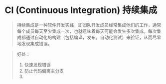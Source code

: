 # CI (Continuous Integration) 持续集成

> 持续集成是一种软件开发实践，即团队开发成员经常集成他们的工作，通常每个成员每天至少集成一次，也就意味着每天可能会发生多次集成。每次集成都通过自动化的构建（包括编译，发布，自动化测试）来验证，从而尽早地发现集成错误。

> 好处：
>
> 1. 快速发现错误
> 2. 防止代码偏离主分支
> 3. 